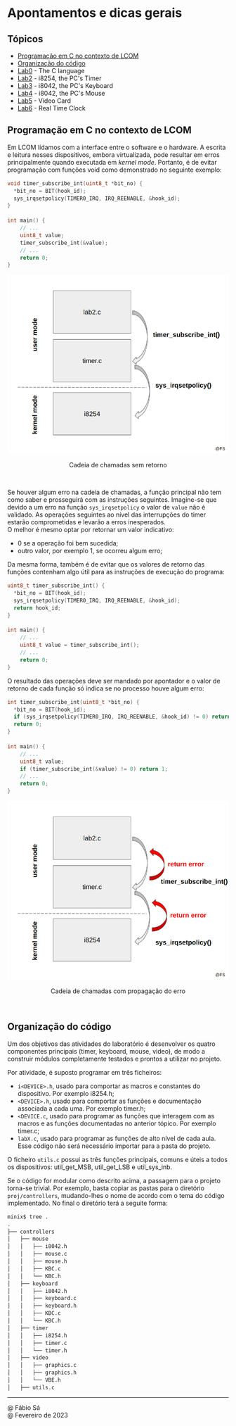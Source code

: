 # Apontamentos e dicas gerais

## Tópicos 

- [Programação em C no contexto de LCOM](#programação-em-c-no-contexto-de-lcom)
- [Organização do código](#organização-do-código)
- [Lab0](./lab0/README.md) - The C language
- [Lab2](./lab2/) - i8254, the PC's Timer
- [Lab3](./lab3/) - i8042, the PC's Keyboard
- [Lab4](./lab4/) - i8042, the PC's Mouse
- [Lab5](./lab5/) - Video Card
- [Lab6](./lab6/) - Real Time Clock

## Programação em C no contexto de LCOM

Em LCOM lidamos com a interface entre o software e o hardware. A escrita e leitura nesses dispositivos, embora virtualizada, pode resultar em erros principalmente quando executada em *kernel mode*. Portanto, é de evitar programação com funções void como demonstrado no seguinte exemplo:

```c
void timer_subscribe_int(uint8_t *bit_no) {
  *bit_no = BIT(hook_id); 
  sys_irqsetpolicy(TIMER0_IRQ, IRQ_REENABLE, &hook_id);
}

int main() {
    // ...
    uint8_t value;
    timer_subscribe_int(&value);
    // ...
    return 0;
}
```

<p align="center">
  <img src="../Images/Call.png">
  <p align="center">Cadeia de chamadas sem retorno</p>
</p><br>

Se houver algum erro na cadeia de chamadas, a função principal não tem como saber e prosseguirá com as instruções seguintes. Imagine-se que devido a um erro na função `sys_irqsetpolicy` o valor de `value` não é validado. As operações seguintes ao nível das interrupções do timer estarão comprometidas e levarão a erros inesperados. <br>
O melhor é mesmo optar por retornar um valor indicativo:
- 0 se a operação foi bem sucedida;
- outro valor, por exemplo 1, se ocorreu algum erro;

Da mesma forma, também é de evitar que os valores de retorno das funções contenham algo útil para as instruções de execução do programa:

```c
uint8_t timer_subscribe_int() {
  *bit_no = BIT(hook_id); 
  sys_irqsetpolicy(TIMER0_IRQ, IRQ_REENABLE, &hook_id);
  return hook_id;
}

int main() {
    // ...
    uint8_t value = timer_subscribe_int();
    // ...
    return 0;
}
```

O resultado das operações deve ser mandado por apontador e o valor de retorno de cada função só indica se no processo houve algum erro:

```c
int timer_subscribe_int(uint8_t *bit_no) {
  *bit_no = BIT(hook_id); 
  if (sys_irqsetpolicy(TIMER0_IRQ, IRQ_REENABLE, &hook_id) != 0) return 1;
  return 0;
}

int main() {
    // ...
    uint8_t value;
    if (timer_subscribe_int(&value) != 0) return 1;
    // ...
    return 0;
}
```

<p align="center">
  <img src="../Images/CallErrors.png">
  <p align="center">Cadeia de chamadas com propagação do erro</p>
</p><br>

## Organização do código

Um dos objetivos das atividades do laboratório é desenvolver os quatro componentes principais (timer, keyboard, mouse, video), de modo a construir módulos completamente testados e prontos a utilizar no projeto.

Por atividade, é suposto programar em três ficheiros:

- `i<DEVICE>.h`, usado para comportar as macros e constantes do dispositivo. Por exemplo i8254.h;
- `<DEVICE>.h`, usado para comportar as funções e documentação associada a cada uma. Por exemplo timer.h;
- `<DEVICE.c`, usado para programar as funções que interagem com as macros e as funções documentadas no anterior tópico. Por exemplo timer.c;
- `labX.c`, usado para programar as funções de alto nível de cada aula. Esse código não será necessário importar para a pasta do projeto.

O ficheiro `utils.c` possui as três funções principais, comuns e úteis a todos os dispositivos: util_get_MSB, util_get_LSB e util_sys_inb.

Se o código for modular como descrito acima, a passagem para o projeto torna-se trivial. Por exemplo, basta copiar as pastas para o diretório `proj/controllers`, mudando-lhes o nome de acordo com o tema do código implementado. No final o diretório terá a seguite forma:

```bash
minix$ tree .
.
├── controllers
│   ├── mouse
│   │   ├── i8042.h
│   │   ├── mouse.c
│   │   ├── mouse.h
│   │   ├── KBC.c
│   │   └── KBC.h
│   ├── keyboard
│   │   ├── i8042.h
│   │   ├── keyboard.c
│   │   ├── keyboard.h
│   │   ├── KBC.c
│   │   └── KBC.h
│   ├── timer
│   │   ├── i8254.h
│   │   ├── timer.c
│   │   └── timer.h
│   ├── video
│   │   ├── graphics.c
│   │   ├── graphics.h
│   │   └── VBE.h
│   ├── utils.c
```

---

@ Fábio Sá <br>
@ Fevereiro de 2023